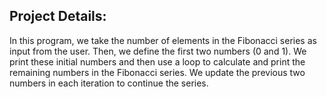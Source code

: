 ## Project Details:
In this program, we take the number of elements in the Fibonacci series as input from the user. Then, we define the first two numbers (0 and 1). We print these initial numbers and then use a loop to calculate and print the remaining numbers in the Fibonacci series. We update the previous two numbers in each iteration to continue the series.
